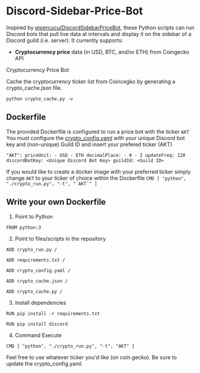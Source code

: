 # Discord-Sidebar-Price-Bot
Inspired by [pipercucu/DiscordSidebarPriceBot](https://github.com/pipercucu/DiscordSidebarPriceBot), 
these Python scripts can run Discord bots that pull live data at intervals and display it on the sidebar of a Discord guild (i.e. server). 
It currently supports:

- **Cryptocurrency price** data (in USD, BTC, and/or ETH) from Coingecko API

Cryptocurrency Price Bot

Cache the cryptocurrency ticker list from Coincegko by generating a crypto_cache.json file.

`python crypto_cache.py -v`


## Dockerfile 
The provided Dockerfile is configured to run a price bot with the ticker `AKT`
You must configure the [crypto_config.yaml](crypto_config.yaml) with your unique Discord bot key and (non-unique) Guild ID and insert your prefered ticker (AKT)

`"AKT":
    priceUnit:
        - USD
        - ETH
    decimalPlace:
        - 0
        - 2
    updateFreq: 120
    discordBotKey: <Unique Discord Bot Key>
    guildId: <Guild ID>`

If you would like to create a docker image with your preferred ticker simply change `AKT` to your ticker of choice within the Dockerfile 
```CMD [ "python", "./crypto_run.py", "-t", "`AKT`" ]```

## Write your own Dockerfile 

1. Point to Python 

`FROM python:3`

2. Point to files/scripts in the repository 

`ADD crypto_run.py /`

`ADD requirements.txt /`

`ADD crypto_config.yaml /`

`ADD crypto_cache.json /`

`ADD crypto_cache.py /`
 
3. Install dependencies 

`RUN pip install -r requirements.txt`

`RUN pip install discord`
 
4. Command Execute

`CMD [ "python", "./crypto_run.py", "-t", "AKT" ]`

Feel free to use whatever ticker you'd like (on coin gecko). 
Be sure to update the crypto_config.yaml.
